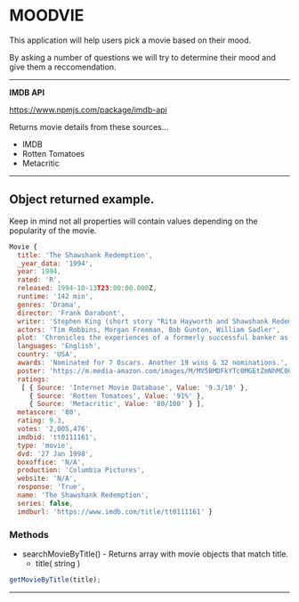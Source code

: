 # MOODVIE ##

This application will help users pick a movie based on their mood.

By asking a number of questions we will try to determine their mood and give them a reccomendation.

---

**IMDB API**

https://www.npmjs.com/package/imdb-api

Returns movie details from these sources... 
* IMDB
* Rotten Tomatoes
* Metacritic

---
## Object returned example. ## 
Keep in mind not all properties will contain values depending on the popularity of the movie.

```javascript
Movie {
  title: 'The Shawshank Redemption',
  _year_data: '1994',
  year: 1994,
  rated: 'R',
  released: 1994-10-13T23:00:00.000Z,
  runtime: '142 min',
  genres: 'Drama',
  director: 'Frank Darabont',
  writer: 'Stephen King (short story "Rita Hayworth and Shawshank Redemption"), Frank Darabont (screenplay)',
  actors: 'Tim Robbins, Morgan Freeman, Bob Gunton, William Sadler',
  plot: 'Chronicles the experiences of a formerly successful banker as a prisoner in the gloomy jailhouse of Shawshank after being found guilty of a crime he did not commit. The film portrays the man\'s unique way of dealing with his new, torturous life; along the way he befriends a number of fellow prisoners, most notably a wise long-term inmate named Red.',
  languages: 'English',
  country: 'USA',
  awards: 'Nominated for 7 Oscars. Another 19 wins & 32 nominations.',
  poster: 'https://m.media-amazon.com/images/M/MV5BMDFkYTc0MGEtZmNhMC00ZDIzLWFmNTEtODM1ZmRlYWMwMWFmXkEyXkFqcGdeQXVyMTMxODk2OTU@._V1_SX300.jpg',
  ratings: 
   [ { Source: 'Internet Movie Database', Value: '9.3/10' },
     { Source: 'Rotten Tomatoes', Value: '91%' },
     { Source: 'Metacritic', Value: '80/100' } ],
  metascore: '80',
  rating: 9.3,
  votes: '2,005,476',
  imdbid: 'tt0111161',
  type: 'movie',
  dvd: '27 Jan 1998',
  boxoffice: 'N/A',
  production: 'Columbia Pictures',
  website: 'N/A',
  response: 'True',
  name: 'The Shawshank Redemption',
  series: false,
  imdburl: 'https://www.imdb.com/title/tt0111161' }
  ```

### Methods ###
* searchMovieByTitle() - Returns array with movie objects that match title.
  * title( string )


```javascript
getMovieByTitle(title);
```
---






